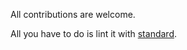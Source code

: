 All contributions are welcome.

All you have to do is lint it with [standard](https://standardjs.com/).

